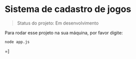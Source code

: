 <h1>Sistema de cadastro de jogos</h1>

>Status do projeto: Em desenvolvimento

Para rodar esse projeto na sua máquina, por favor digite:

```
node app.js
```

=]